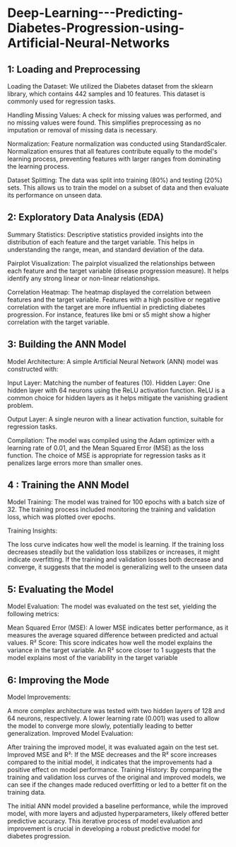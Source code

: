 # Deep-Learning---Predicting-Diabetes-Progression-using-Artificial-Neural-Networks




## 1: Loading and Preprocessing


Loading the Dataset: We utilized the Diabetes dataset from the sklearn library, which contains 442 samples and 10 features. This dataset is commonly used for regression tasks.

Handling Missing Values: A check for missing values was performed, and no missing values were found. This simplifies preprocessing as no imputation or removal of missing data is necessary.

Normalization: Feature normalization was conducted using StandardScaler. Normalization ensures that all features contribute equally to the model's learning process, preventing features with larger ranges from dominating the learning process.

Dataset Splitting: The data was split into training (80%) and testing (20%) sets. This allows us to train the model on a subset of data and then evaluate its performance on unseen data.


## 2: Exploratory Data Analysis (EDA)

Summary Statistics: Descriptive statistics provided insights into the distribution of each feature and the target variable. This helps in understanding the range, mean, and standard deviation of the data.

Pairplot Visualization: The pairplot visualized the relationships between each feature and the target variable (disease progression measure). It helps identify any strong linear or non-linear relationships.

Correlation Heatmap: The heatmap displayed the correlation between features and the target variable. Features with a high positive or negative correlation with the target are more influential in predicting diabetes progression. For instance, features like bmi or s5 might show a higher correlation with the target variable.



## 3: Building the ANN Model



Model Architecture: A simple Artificial Neural Network (ANN) model was constructed with:

Input Layer: Matching the number of features (10).
Hidden Layer: One hidden layer with 64 neurons using the ReLU activation function. ReLU is a common choice for hidden layers as it helps mitigate the vanishing gradient problem.

Output Layer: A single neuron with a linear activation function, suitable for regression tasks.

Compilation: The model was compiled using the Adam optimizer with a learning rate of 0.01, and the Mean Squared Error (MSE) as the loss function. The choice of MSE is appropriate for regression tasks as it penalizes large errors more than smaller ones.




## 4 : Training the ANN Model


Model Training: The model was trained for 100 epochs with a batch size of 32. The training process included monitoring the training and validation loss, which was plotted over epochs.




Training Insights:

The loss curve indicates how well the model is learning. If the training loss decreases steadily but the validation loss stabilizes or increases, it might indicate overfitting.
If the training and validation losses both decrease and converge, it suggests that the model is generalizing well to the unseen data




## 5: Evaluating the Model



Model Evaluation: The model was evaluated on the test set, yielding the following metrics:

Mean Squared Error (MSE): A lower MSE indicates better performance, as it measures the average squared difference between predicted and actual values.
R² Score: This score indicates how well the model explains the variance in the target variable. An R² score closer to 1 suggests that the model explains most of the variability in the target variable



## 6: Improving the Mode




Model Improvements:

A more complex architecture was tested with two hidden layers of 128 and 64 neurons, respectively.
A lower learning rate (0.001) was used to allow the model to converge more slowly, potentially leading to better generalization.
Improved Model Evaluation:

After training the improved model, it was evaluated again on the test set.
Improved MSE and R²: If the MSE decreases and the R² score increases compared to the initial model, it indicates that the improvements had a positive effect on model performance.
Training History: By comparing the training and validation loss curves of the original and improved models, we can see if the changes made reduced overfitting or led to a better fit on the training data.

The initial ANN model provided a baseline performance, while the improved model, with more layers and adjusted hyperparameters, likely offered better predictive accuracy. This iterative process of model evaluation and improvement is crucial in developing a robust predictive model for diabetes progression.
